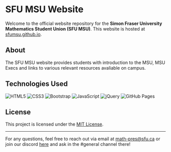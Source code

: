 # SFU MSU Website

Welcome to the official website repository for the **Simon Fraser University Mathematics Student Union (SFU MSU)**. This website is hosted at [sfumsu.github.io](https://sfumsu.github.io/).

## About
The SFU MSU website provides students with introduction to the MSU, MSU Execs and links to various relevant resources avaliable on campus. 

## Technologies Used
![HTML5](https://img.shields.io/badge/HTML5-orange?logo=html5&logoColor=white) ![CSS3](https://img.shields.io/badge/CSS3-blue?logo=css3&logoColor=white) ![Bootstrap](https://img.shields.io/badge/Bootstrap-purple?logo=bootstrap&logoColor=white)
![JavaScript](https://img.shields.io/badge/JavaScript-yellow?logo=javascript&logoColor=white) ![jQuery](https://img.shields.io/badge/jQuery-blue?logo=jquery&logoColor=white) ![GitHub Pages](https://img.shields.io/badge/GitHub%20Pages-black?logo=github&logoColor=white)


## License
This project is licensed under the [MIT License](LICENSE).

---

For any questions, feel free to reach out via email at math-pres@sfu.ca or join our discord [here](https://discord.gg/UEDGEfpSCS) and ask in the #general channel there!

